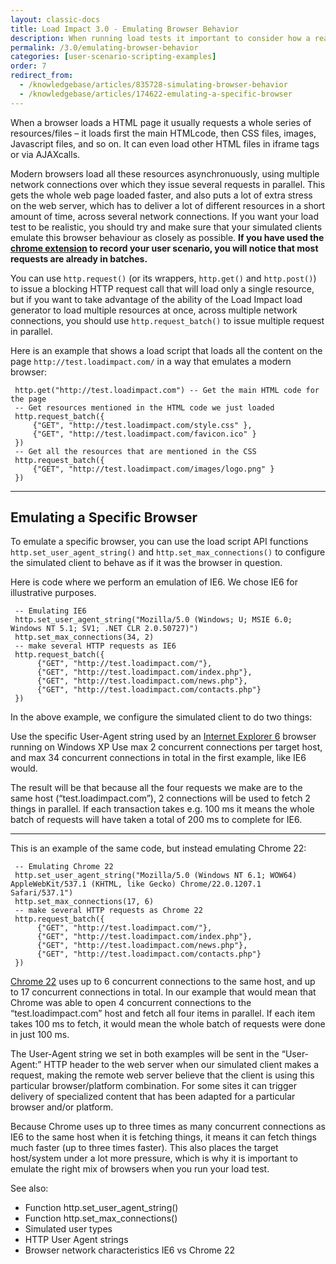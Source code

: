 ```yaml
---
layout: classic-docs
title: Load Impact 3.0 - Emulating Browser Behavior
description: When running load tests it important to consider how a real user would make requests in the browser. Real browsers open multiple connections in parallel. The request_batch() allows you to emulate this behavior.
permalink: /3.0/emulating-browser-behavior
categories: [user-scenario-scripting-examples]
order: 7
redirect_from:
  - /knowledgebase/articles/835728-simulating-browser-behavior
  - /knowledgebase/articles/174622-emulating-a-specific-browser
---
```


When a browser loads a HTML page it usually requests a whole series of resources/files – it loads first the main HTMLcode, then CSS files, images, Javascript files, and so on. It can even load other HTML files in iframe tags or via AJAXcalls.

Modern browsers load all these resources asynchronuously, using multiple network connections over which they issue several requests in parallel. This gets the whole web page loaded faster, and also puts a lot of extra stress on the web server, which has to deliver a lot of different resources in a short amount of time, across several network connections. If you want your load test to be realistic, you should try and make sure that your simulated clients emulate this browser behaviour as closely as possible. **If you have used the [chrome extension](load-impact-chrome-extension) to record your user scenario, you will notice that most requests are already in batches.**

You can use `http.request()` (or its wrappers, `http.get()` and `http.post()`) to issue a blocking HTTP request call that will load only a single resource, but if you want to take advantage of the ability of the Load Impact load generator to load multiple resources at once, across multiple network connections, you should use `http.request_batch()` to issue multiple request in parallel.

Here is an example that shows a load script that loads all the content on the page `http://test.loadimpact.com/` in a way that emulates a modern browser:
```
 http.get("http://test.loadimpact.com") -- Get the main HTML code for the page
 -- Get resources mentioned in the HTML code we just loaded
 http.request_batch({
     {"GET", "http://test.loadimpact.com/style.css" },
     {"GET", "http://test.loadimpact.com/favicon.ico" }
 })
 -- Get all the resources that are mentioned in the CSS
 http.request_batch({
     {"GET", "http://test.loadimpact.com/images/logo.png" }
 })
 ```

 ***

## Emulating a Specific Browser

 To emulate a specific browser, you can use the load script API functions `http.set_user_agent_string()` and `http.set_max_connections()` to configure the simulated client to behave as if it was the browser in question.

 Here is code where we perform an emulation of IE6. We chose IE6 for illustrative purposes.
```
 -- Emulating IE6
 http.set_user_agent_string("Mozilla/5.0 (Windows; U; MSIE 6.0; Windows NT 5.1; SV1; .NET CLR 2.0.50727)")
 http.set_max_connections(34, 2)
 -- make several HTTP requests as IE6
 http.request_batch({
      {"GET", "http://test.loadimpact.com/"},
      {"GET", "http://test.loadimpact.com/index.php"},
      {"GET", "http://test.loadimpact.com/news.php"},
      {"GET", "http://test.loadimpact.com/contacts.php"}
 })
```

 In the above example, we configure the simulated client to do two things:

 Use the specific User-Agent string used by an [Internet Explorer 6][1] browser running on Windows XP
 Use max 2 concurrent connections per target host, and max 34 concurrent connections in total in the first example, like IE6 would.


 The result will be that because all the four requests we make are to the same host (“test.loadimpact.com”), 2 connections will be used to fetch 2 things in parallel. If each transaction takes e.g. 100 ms it means the whole batch of requests will have taken a total of 200 ms to complete for IE6.

 ***

 This is an example of the same code, but instead emulating Chrome 22:
```
 -- Emulating Chrome 22
 http.set_user_agent_string("Mozilla/5.0 (Windows NT 6.1; WOW64) AppleWebKit/537.1 (KHTML, like Gecko) Chrome/22.0.1207.1 Safari/537.1")
 http.set_max_connections(17, 6)
 -- make several HTTP requests as Chrome 22
 http.request_batch({
      {"GET", "http://test.loadimpact.com/"},
      {"GET", "http://test.loadimpact.com/index.php"},
      {"GET", "http://test.loadimpact.com/news.php"},
      {"GET", "http://test.loadimpact.com/contacts.php"}
 })
 ```
 [Chrome 22][1] uses up to 6 concurrent connections to the same host, and up to 17 concurrent connections in total. In our example that would mean that Chrome was able to open 4 concurrent connections to the “test.loadimpact.com” host and fetch all four items in parallel. If each item takes 100 ms to fetch, it would mean the whole batch of requests were done in just 100 ms.

 The User-Agent string we set in both examples will be sent in the “User-Agent:” HTTP header to the web server when our simulated client makes a request, making the remote web server believe that the client is using this particular browser/platform combination. For some sites it can trigger delivery of specialized content that has been adapted for a particular browser and/or platform.

 Because Chrome uses up to three times as many concurrent connections as IE6 to the same host when it is fetching things, it means it can fetch things much faster (up to three times faster). This also places the target host/system under a lot more pressure, which is why it is important to emulate the right mix of browsers when you run your load test.

 [1]: http://www.browserscope.org/?category=network&v=1&ua=Chrome%2022%2CIE%206

 See also:

 - Function http.set_user_agent_string()
 - Function http.set_max_connections()
 - Simulated user types
 - HTTP User Agent strings
 - Browser network characteristics IE6 vs Chrome 22
